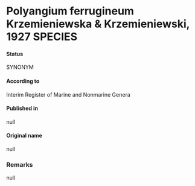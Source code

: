 # Polyangium ferrugineum Krzemieniewska & Krzemieniewski, 1927 SPECIES

#### Status
SYNONYM

#### According to
Interim Register of Marine and Nonmarine Genera

#### Published in
null

#### Original name
null

### Remarks
null